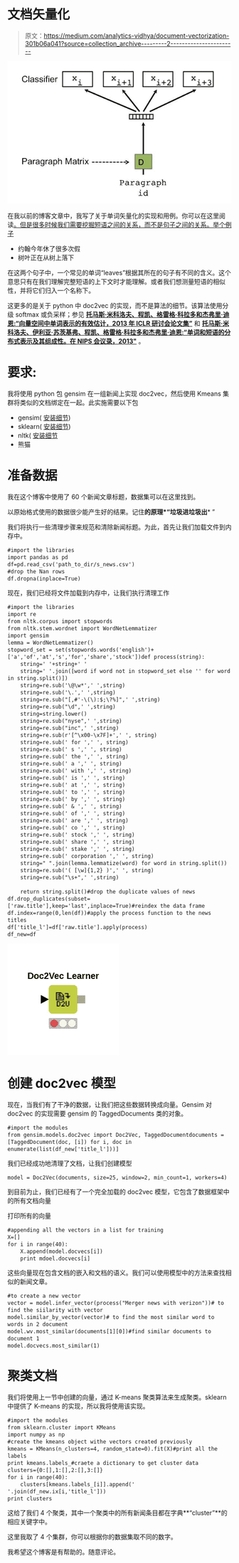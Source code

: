 # 文档矢量化

> 原文：<https://medium.com/analytics-vidhya/document-vectorization-301b06a041?source=collection_archive---------2----------------------->

![](img/e757e60f34a74d458ff164e4106bf3ae.png)

在我以前的博客文章中，我写了关于单词矢量化的实现和用例。你可以在这里阅读[。但是很多时候我们需要挖掘短语之间的关系，而不是句子之间的关系。举个例子](http://techscouter.blogspot.com/2017/10/word-vectorization.html)

*   约翰今年休了很多次假
*   树叶正在从树上落下

在这两个句子中，一个常见的单词“leaves”根据其所在的句子有不同的含义。这个意思只有在我们理解完整短语的上下文时才能理解。或者我们想测量短语的相似性，并将它们归入一个名称下。

这更多的是关于 python 中 doc2vec 的实现，而不是算法的细节。该算法使用分级 softmax 或负采样；参见 [**托马斯·米科洛夫、程凯、格雷格·科拉多和杰弗里·迪恩:“向量空间中单词表示的有效估计，2013 年 ICLR 研讨会论文集”**](https://arxiv.org/pdf/1301.3781.pdf) 和 [**托马斯·米科洛夫、伊利亚·苏茨基弗、程凯、格雷格·科拉多和杰弗里·迪恩:“单词和短语的分布式表示及其组成性。在 NIPS 会议录，2013"**](https://papers.nips.cc/paper/5021-distributed-representations-of-words-and-phrases-and-their-compositionality.pdf) 。

# 要求:

我将使用 python 包 gensim 在一组新闻上实现 doc2vec，然后使用 Kmeans 集群将类似的文档绑定在一起。此实施需要以下包

*   gensim( [安装细节](https://radimrehurek.com/gensim/install.html))
*   sklearn( [安装细节](http://scikit-learn.org/stable/install.html))
*   nltk( [安装细节](https://www.nltk.org/install.html)
*   熊猫

# 准备数据

我在这个博客中使用了 60 个新闻文章标题，数据集可以在这里找到。

以原始格式使用的数据很少能产生好的结果。记住**的原理*“垃圾进垃圾出*** ”

我们将执行一些清理步骤来规范和清除新闻标题。为此，首先让我们加载文件到内存中。

```
#import the libraries
import pandas as pd
df=pd.read_csv('path_to_dir/s_news.csv')
#drop the Nan rows
df.dropna(inplace=True)
```

现在，我们已经将文件加载到内存中，让我们执行清理工作

```
#import the libraries
import re
from nltk.corpus import stopwords
from nltk.stem.wordnet import WordNetLemmatizer
import gensim
lemma = WordNetLemmatizer()
stopword_set = set(stopwords.words('english')+['a','of','at','s','for','share','stock'])def process(string):
    string=' '+string+' '
    string=' '.join([word if word not in stopword_set else '' for word in string.split()])
    string=re.sub('\@\w*',' ',string)
    string=re.sub('\.',' ',string)
    string=re.sub("[,#'-\(\):$;\?%]",' ',string)
    string=re.sub("\d",' ',string)
    string=string.lower()
    string=re.sub("nyse",' ',string)
    string=re.sub("inc",' ',string)
    string=re.sub(r'[^\x00-\x7F]+',' ', string)
    string=re.sub(' for ',' ', string)
    string=re.sub(' s ',' ', string)
    string=re.sub(' the ',' ', string)
    string=re.sub(' a ',' ', string)
    string=re.sub(' with ',' ', string)
    string=re.sub(' is ',' ', string)
    string=re.sub(' at ',' ', string)
    string=re.sub(' to ',' ', string)
    string=re.sub(' by ',' ', string)
    string=re.sub(' & ',' ', string)
    string=re.sub(' of ',' ', string)
    string=re.sub(' are ',' ', string)
    string=re.sub(' co ',' ', string)
    string=re.sub(' stock ',' ', string)
    string=re.sub(' share ',' ', string)
    string=re.sub(' stake ',' ', string)
    string=re.sub(' corporation ',' ', string)
    string=" ".join(lemma.lemmatize(word) for word in string.split())
    string=re.sub('( [\w]{1,2} )',' ', string)
    string=re.sub("\s+",' ',string)

    return string.split()#drop the duplicate values of news 
df.drop_duplicates(subset=['raw.title'],keep='last',inplace=True)#reindex the data frame
df.index=range(0,len(df))#apply the process function to the news titles
df['title_l']=df['raw.title'].apply(process)
df_new=df
```

![](img/7db390e761a0ef6b601b7d2a866a3fa2.png)

# 创建 doc2vec 模型

现在，当我们有了干净的数据，让我们把这些数据转换成向量。Gensim 对 doc2vec 的实现需要 gensim 的 TaggedDocuments 类的对象。

```
#import the modules
from gensim.models.doc2vec import Doc2Vec, TaggedDocumentdocuments = [TaggedDocument(doc, [i]) for i, doc in enumerate(list(df_new['title_l']))]
```

我们已经成功地清理了文档，让我们创建模型

```
model = Doc2Vec(documents, size=25, window=2, min_count=1, workers=4)
```

到目前为止，我们已经有了一个完全加载的 doc2vec 模型，它包含了数据框架中的所有文档向量

打印所有的向量

```
#appending all the vectors in a list for training
X=[]
for i in range(40):
    X.append(model.docvecs[i])
    print mdoel.docvecs[i]
```

这些向量现在包含文档的嵌入和文档的语义。我们可以使用模型中的方法来查找相似的新闻文章。

```
#to create a new vector
vector = model.infer_vector(process("Merger news with verizon"))# to find the siilarity with vector
model.similar_by_vector(vector)# to find the most similar word to words in 2 document
model.wv.most_similar(documents[1][0])#find similar documents to document 1
model.docvecs.most_similar(1)
```

# 聚类文档

我们将使用上一节中创建的向量，通过 K-means 聚类算法来生成聚类。sklearn 中提供了 K-means 的实现，所以我将使用该实现。

```
#import the modules
from sklearn.cluster import KMeans
import numpy as np
#create the kmeans object withe vectors created previously
kmeans = KMeans(n_clusters=4, random_state=0).fit(X)#print all the labels
print kmeans.labels_#craete a dictionary to get cluster data
clusters={0:[],1:[],2:[],3:[]}
for i in range(40):
    clusters[kmeans.labels_[i]].append(' '.join(df_new.ix[i,'title_l']))
print clusters
```

这给了我们 4 个聚类，其中一个聚类中的所有新闻条目都在字典**“cluster”**的相应关键字中。

这里我取了 4 个集群，你可以根据你的数据集取不同的数字。

我希望这个博客是有帮助的。随意评论。